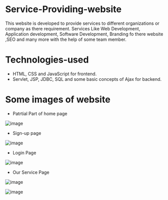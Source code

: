 # Service-Providing-website
This website is developed to provide services to different organizations or company as there requirement. Services Like Web Development, Application development, Software Development, Branding fo there website ,SEO and many more with the help of some team member.

# Technologies-used
* HTML, CSS and JavaScript for frontend.
* Servlet, JSP, JDBC, SQL and some basic concepts of Ajax for backend.


# Some images of website

* Patrtial Part of home page

![image](https://user-images.githubusercontent.com/32640120/95312278-5b0e6800-08ac-11eb-8b0c-94f9a1216902.png)

* Sign-up page

![image](https://user-images.githubusercontent.com/32640120/95312906-23ec8680-08ad-11eb-8cd9-40ef0ed167a3.png)


* Login Page

![image](https://user-images.githubusercontent.com/32640120/95312661-d839dd00-08ac-11eb-8c3d-27365710b7f2.png)

* Our Service Page

![image](https://user-images.githubusercontent.com/32640120/95314509-04eef400-08af-11eb-98a5-854f1950b460.png)

![image](https://user-images.githubusercontent.com/32640120/95314860-6c0ca880-08af-11eb-9d67-3c9d4c1078f6.png)





